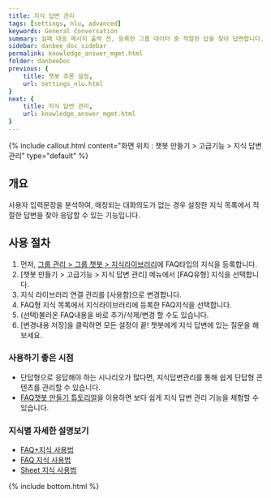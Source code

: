 ```yaml
---
title: 지식 답변 관리
tags: [settings, nlu, advanced]
keywords: General Conversation
summary: 실패 대응 메시지 출력 전, 등록한 그룹 데이터 중 적절한 답을 찾아 답변합니다.
sidebar: danbee_doc_sidebar
permalink: knowledge_answer_mgmt.html
folder: danbeeDoc
previous: {
    title: 챗봇 추론 설정,
    url: settings_nlu.html
}
next: {
    title: 지식 답변 관리,
    url: knowledge_answer_mgmt.html
}
---
```


{% include callout.html content="화면 위치 : 챗봇 만들기 > 고급기능 > 지식 답변 관리" type="default" %}

## 개요
사용자 입력문장을 분석하여, 매칭되는 대화의도가 없는 경우 설정한 지식 목록에서 적절한 답변을 찾아 응답할 수 있는 기능입니다.

## 사용 절차
1. 먼저, [그룹 관리 > 그룹 챗봇 > 지식라이브러리](/knowledge_library.html)에 FAQ타입의 지식을 등록합니다.
2. [챗봇 만들기 > 고급기능 > 지식 답변 관리] 메뉴에서 [FAQ유형] 지식을 선택합니다.
3. 지식 라이브러리 연결 관리를 [사용함]으로 변경합니다.
4. FAQ형 지식 목록에서 지식라이브러리에 등록한 FAQ지식을 선택합니다.
5. (선택)불러온 FAQ내용을 바로 추가/삭제/변경 할 수도 있습니다. 
6. [변경내용 저장]을 클릭하면 모든 설정이 끝! 챗봇에게 지식 답변에 있는 질문을 해보세요.

### 사용하기 좋은 시점
- 단답형으로 응답해야 하는 시나리오가 많다면, 지식답변관리를 통해 쉽게 단답형 콘텐츠를 관리할 수 있습니다.
- [FAQ챗봇 만들기 튜토리얼](/tutorial_faq.html)을 이용하면 보다 쉽게 지식 답변 관리 기능을 체험할 수 있습니다.

### 지식별 자세한 설명보기
- [FAQ+지식 사용법](/knowledge_faq2.html)
- [FAQ 지식 사용법](/knowledge_faq.html)
- [Sheet 지식 사용법](/knowledge_sheet.html)

{% include bottom.html %}
